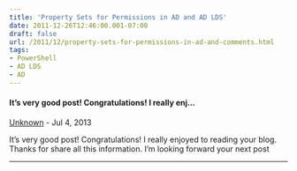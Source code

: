 ```yaml
---
title: 'Property Sets for Permissions in AD and AD LDS'
date: 2011-12-26T12:46:00.001-07:00
draft: false
url: /2011/12/property-sets-for-permissions-in-ad-and-comments.html
tags: 
- PowerShell
- AD LDS
- AD
---
```


#### It’s very good post! Congratulations! I really enj...
[Unknown](https://www.blogger.com/profile/14790267611332318019 "noreply@blogger.com") - <time datetime="2013-07-18T10:03:07.190-07:00">Jul 4, 2013</time>

It’s very good post! Congratulations! I really enjoyed to reading your blog. Thanks for share all this information. I’m looking forward your next post
<hr />
